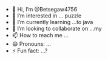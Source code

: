 - 👋 Hi, I’m @Betsegaw4756
- 👀 I’m interested in ... puzzle
- 🌱 I’m currently learning ...to java
- 💞️ I’m looking to collaborate on ...my
- 📫 How to reach me ...
- 😄 Pronouns: ...
- ⚡ Fun fact: ...?

<!---
Betsegaw4756/Betsegaw4756 is a ✨ special ✨ repository because its `README.md` (this file) appears on your GitHub profile.
You can click the Preview link to take a look at your changes.
--->
